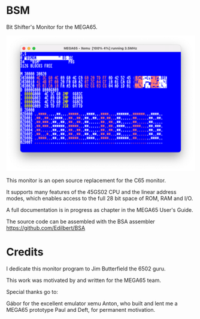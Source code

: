BSM
===

Bit Shifter's Monitor for the MEGA65.

![Monitor](https://github.com/MEGA65/mega65-rom-monitor/blob/main/pictures/monitor.png)

This monitor is an open source replacement for the C65 monitor.

It supports many features of the 45GS02 CPU and the linear address modes,
which enables access to the full 28 bit space of ROM, RAM and I/O.

A full documentation is in progress as chapter in the MEGA65 User's Guide.

The source code can be assembled with the BSA assembler
https://github.com/Edilbert/BSA

Credits
=======

I dedicate this monitor program to Jim Butterfield the 6502 guru.

This work was motivated by and written for the MEGA65 team.

Special thanks go to:

Gábor for the excellent emulator xemu
Anton, who built and lent me a MEGA65 prototype
Paul and Deft, for permanent motivation.

